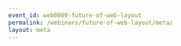 ```yaml
---
event_id: web0009-future-of-web-layout
permalink: /webinars/future-of-web-layout/meta/
layout: meta
---
```

